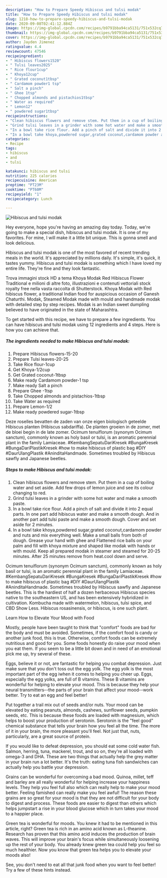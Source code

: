 ```yaml
---
description: "How to Prepare Speedy Hibiscus and tulsi modak"
title: "How to Prepare Speedy Hibiscus and tulsi modak"
slug: 1218-how-to-prepare-speedy-hibiscus-and-tulsi-modak
date: 2020-09-08T02:41:12.884Z
image: https://img-global.cpcdn.com/recipes/b9791bba94ca5131/751x532cq70/hibiscus-and-tulsi-modak-recipe-main-photo.jpg
thumbnail: https://img-global.cpcdn.com/recipes/b9791bba94ca5131/751x532cq70/hibiscus-and-tulsi-modak-recipe-main-photo.jpg
cover: https://img-global.cpcdn.com/recipes/b9791bba94ca5131/751x532cq70/hibiscus-and-tulsi-modak-recipe-main-photo.jpg
author: Jayden Jimenez
ratingvalue: 4.4
reviewcount: 47546
recipeingredient:
- " Hibiscus flowers1520"
- " Tulsi leaves2025"
- " Rice flour1cup"
- " Khoya12cup"
- " Grated coconut1tbsp"
- " Cardamom powder1 tsp"
- " Salt a pinch"
- " Ghee 1tsp"
- " Chopped almonds and pistachios1tbsp"
- " Water as required"
- " Lemon12"
- " powdered sugar1tbsp"
recipeinstructions:
- "Clean hibiscus flowers and remove stem. Put them in a cup of boiling water and set aside. Add few drops of lemon juice and see its colour changing to red."
- "Grind tulsi leaves in a grinder with some hot water and make a smooth paste."
- "In a bowl take rice flour. Add a pinch of salt and divide it into 2 equal parts. In one part add hibiscus water and make a smooth dough. And in another part add tulsi paste and make a smooth dough. Cover and set aside for 2 minutes."
- "In a bowl take khoya,powdered sugar,grated coconut,cardamom powder and nuts and mix everything well. Make a small balls from both of dough. Grease your hand with ghee and Flattened rice balls on your palm and fill with khoya mixture and shaped like modak with hands or with mould. Keep all prepared modak in steamer and steamed for 20-25 minutes. After 25 minutes remove from heat.cool down and serve."
categories:
- Recipe
tags:
- hibiscus
- and
- tulsi

katakunci: hibiscus and tulsi 
nutrition: 225 calories
recipecuisine: American
preptime: "PT23M"
cooktime: "PT60M"
recipeyield: "1"
recipecategory: Lunch

---
```



![Hibiscus and tulsi modak](https://img-global.cpcdn.com/recipes/b9791bba94ca5131/751x532cq70/hibiscus-and-tulsi-modak-recipe-main-photo.jpg)

Hey everyone, hope you're having an amazing day today. Today, we're going to make a special dish, hibiscus and tulsi modak. It is one of my favorites. For mine, I will make it a little bit unique. This is gonna smell and look delicious.

Hibiscus and tulsi modak is one of the most favored of recent trending meals in the world. It's appreciated by millions daily. It's simple, it's quick, it tastes yummy. Hibiscus and tulsi modak is something which I have loved my entire life. They're fine and they look fantastic.

Trova immagini stock HD a tema Khoya Modak Red Hibiscus Flower Traditional e milioni di altre foto, illustrazioni e contenuti vettoriali stock royalty free nella vasta raccolta di Shutterstock. Khoya Modak with Red hibiscus flower, a traditional Indian food for auspicious occasion of Ganesh Chaturthi. Modak, Steamed Modak made with mould and handmade modak with detailed step by step recipes. Modak is an Indian sweet dumpling believed to have originated in the state of Maharashtra.


To get started with this recipe, we have to prepare a few ingredients. You can have hibiscus and tulsi modak using 12 ingredients and 4 steps. Here is how you can achieve that.

<!--inarticleads1-->

##### The ingredients needed to make Hibiscus and tulsi modak:

1. Prepare  Hibiscus flowers-15-20
1. Prepare  Tulsi leaves-20-25
1. Take  Rice flour-1cup
1. Get  Khoya-1/2cup
1. Get  Grated coconut-1tbsp
1. Make ready  Cardamom powder-1 tsp
1. Make ready  Salt a pinch
1. Prepare  Ghee -1tsp
1. Take  Chopped almonds and pistachios-1tbsp
1. Take  Water as required
1. Prepare  Lemon-1/2
1. Make ready  powdered sugar-1tbsp


Deze roselles bevatten de zaden van onze eigen biologisch geteelde Hibiscus planten (Hibiscus sabdariffa). De planten groeien in de zomer, met de bloei begin in de late zomer. Ocimum tenuiflorum (synonym Ocimum sanctum), commonly known as holy basil or tulsi, is an aromatic perennial plant in the family Lamiaceae. #KembangSepatuDariKresek #BungaKresek #BungaDariPlastikKresek #how to make hibiscus of plastic bag #DIY #DaurUlangPlastik #AninditaHandmade. Sometimes troubled by Hibiscus sawfly and Japanese beetles. 

<!--inarticleads2-->

##### Steps to make Hibiscus and tulsi modak:

1. Clean hibiscus flowers and remove stem. Put them in a cup of boiling water and set aside. Add few drops of lemon juice and see its colour changing to red.
1. Grind tulsi leaves in a grinder with some hot water and make a smooth paste.
1. In a bowl take rice flour. Add a pinch of salt and divide it into 2 equal parts. In one part add hibiscus water and make a smooth dough. And in another part add tulsi paste and make a smooth dough. Cover and set aside for 2 minutes.
1. In a bowl take khoya,powdered sugar,grated coconut,cardamom powder and nuts and mix everything well. Make a small balls from both of dough. Grease your hand with ghee and Flattened rice balls on your palm and fill with khoya mixture and shaped like modak with hands or with mould. Keep all prepared modak in steamer and steamed for 20-25 minutes. After 25 minutes remove from heat.cool down and serve.


Ocimum tenuiflorum (synonym Ocimum sanctum), commonly known as holy basil or tulsi, is an aromatic perennial plant in the family Lamiaceae. #KembangSepatuDariKresek #BungaKresek #BungaDariPlastikKresek #how to make hibiscus of plastic bag #DIY #DaurUlangPlastik #AninditaHandmade. Sometimes troubled by Hibiscus sawfly and Japanese beetles. This is the hardiest of half a dozen herbaceous Hibiscus species native to the southeastern US, and has been extensively hybridized in cultivation. Kombucha made with watermelon, hibiscus, tulsi spice, and CBD Show Less. Hibiscus rosasinensis, or hibiscus, is one such plant. 

Learn How to Elevate Your Mood with Food


Mostly, people have been taught to think that "comfort" foods are bad for the body and must be avoided. Sometimes, if the comfort food is candy or another junk food, this is true. Otherwise, comfort foods can be extremely nutritious and good for you. Some foods honestly do raise your mood when you eat them. If you seem to be a little bit down and in need of an emotional pick me up, try several of these.

Eggs, believe it or not, are fantastic for helping you combat depression. Just make sure that you don't toss out the egg yolk. The egg yolk is the most important part of the egg iwhen it comes to helping you cheer up. Eggs, especially the egg yolks, are full of B vitamins. These B vitamins are wonderful for helping to elevate your mood. This is because they help your neural transmitters--the parts of your brain that affect your mood--work better. Try to eat an egg and feel better!

Put together a trail mix out of seeds and/or nuts. Your mood can be elevated by eating peanuts, almonds, cashews, sunflower seeds, pumpkin seeds, etc. This is because these foods are loaded with magnesium, which helps to boost your production of serotonin. Serotonin is the "feel good" chemical substance that tells your brain how you feel all the time. The more of it in your brain, the more pleasant you'll feel. Not just that, nuts, particularly, are a great source of protein.

If you would like to defeat depression, you should eat some cold water fish. Salmon, herring, tuna, mackerel, trout, and so on, they're all loaded with omega-3 and DHA. These are two things that actually help the grey matter in your brain run a lot better. It's the truth: eating tuna fish sandwiches can actually help you battle your depression. 

Grains can be wonderful for overcoming a bad mood. Quinoa, millet, teff and barley are all really wonderful for helping increase your happiness levels. They help you feel full also which can really help to make your mood better. Feeling famished can really make you feel awful! The reason these grains are so great for your mood is that they are not difficult for your body to digest and process. These foods are easier to digest than others which helps jumpstart a rise in your blood glucose which in turn takes your mood to a happier place.

Green tea is wonderful for moods. You knew it had to be mentioned in this article, right? Green tea is rich in an amino acid known as L-theanine. Research has proven that this amino acid induces the production of brain waves. This will improve your brain's focus while simultaneously loosening up the rest of your body. You already knew green tea could help you feel so much healthier. Now you know that green tea helps you to elevate your moods also!

See, you don't need to eat all that junk food when you want to feel better! Try  a few  of  these  hints  instead.

